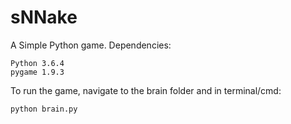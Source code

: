 # sNNake

A Simple Python game. 
Dependencies:
```
Python 3.6.4
pygame 1.9.3
```

To run the game, navigate to the brain folder and in terminal/cmd:
```
python brain.py
```